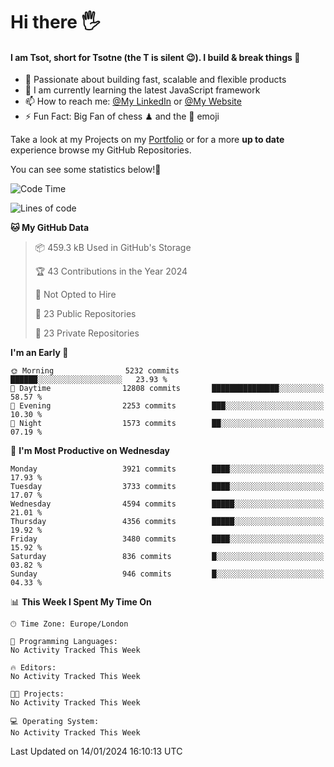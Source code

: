# Hi there :raised_hand_with_fingers_splayed:
#### I am Tsot, short for Tsotne (the T is silent :wink:). I build & break things :space_invader:
- :telescope: Passionate about building fast, scalable and flexible products
- :seedling: I am currently learning the latest JavaScript framework 
- :mailbox: How to reach me: [@My LinkedIn](https://www.linkedin.com/in/tsotne-gvadzabia/) or [@My Website](https://tsotne.co.uk/contact)
- :zap: Fun Fact: Big Fan of chess ♟ and the 👾 emoji

Take a look at my Projects on my [Portfolio](https://tsotne.co.uk/) or for a more **up to date** experience browse my GitHub Repositories.

You can see some statistics below!:space_invader:
<!--START_SECTION:waka-->
![Code Time](http://img.shields.io/badge/Code%20Time-761%20hrs%202%20mins-blue)

![Lines of code](https://img.shields.io/badge/From%20Hello%20World%20I%27ve%20Written-8.5%20million%20lines%20of%20code-blue)

**🐱 My GitHub Data** 

> 📦 459.3 kB Used in GitHub's Storage 
 > 
> 🏆 43 Contributions in the Year 2024
 > 
> 🚫 Not Opted to Hire
 > 
> 📜 23 Public Repositories 
 > 
> 🔑 23 Private Repositories 
 > 
**I'm an Early 🐤** 

```text
🌞 Morning                5232 commits        ██████░░░░░░░░░░░░░░░░░░░   23.93 % 
🌆 Daytime                12808 commits       ███████████████░░░░░░░░░░   58.57 % 
🌃 Evening                2253 commits        ███░░░░░░░░░░░░░░░░░░░░░░   10.30 % 
🌙 Night                  1573 commits        ██░░░░░░░░░░░░░░░░░░░░░░░   07.19 % 
```
📅 **I'm Most Productive on Wednesday** 

```text
Monday                   3921 commits        ████░░░░░░░░░░░░░░░░░░░░░   17.93 % 
Tuesday                  3733 commits        ████░░░░░░░░░░░░░░░░░░░░░   17.07 % 
Wednesday                4594 commits        █████░░░░░░░░░░░░░░░░░░░░   21.01 % 
Thursday                 4356 commits        █████░░░░░░░░░░░░░░░░░░░░   19.92 % 
Friday                   3480 commits        ████░░░░░░░░░░░░░░░░░░░░░   15.92 % 
Saturday                 836 commits         █░░░░░░░░░░░░░░░░░░░░░░░░   03.82 % 
Sunday                   946 commits         █░░░░░░░░░░░░░░░░░░░░░░░░   04.33 % 
```


📊 **This Week I Spent My Time On** 

```text
🕑︎ Time Zone: Europe/London

💬 Programming Languages: 
No Activity Tracked This Week

🔥 Editors: 
No Activity Tracked This Week

🐱‍💻 Projects: 
No Activity Tracked This Week

💻 Operating System: 
No Activity Tracked This Week
```


 Last Updated on 14/01/2024 16:10:13 UTC
<!--END_SECTION:waka-->
